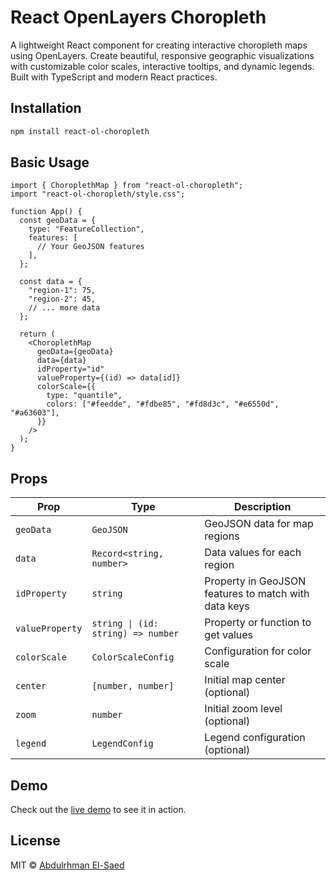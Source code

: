# React OpenLayers Choropleth

A lightweight React component for creating interactive choropleth maps using OpenLayers. Create beautiful, responsive geographic visualizations with customizable color scales, interactive tooltips, and dynamic legends. Built with TypeScript and modern React practices.

## Installation

```bash
npm install react-ol-choropleth
```

## Basic Usage

```tsx
import { ChoroplethMap } from "react-ol-choropleth";
import "react-ol-choropleth/style.css";

function App() {
  const geoData = {
    type: "FeatureCollection",
    features: [
      // Your GeoJSON features
    ],
  };

  const data = {
    "region-1": 75,
    "region-2": 45,
    // ... more data
  };

  return (
    <ChoroplethMap
      geoData={geoData}
      data={data}
      idProperty="id"
      valueProperty={(id) => data[id]}
      colorScale={{
        type: "quantile",
        colors: ["#feedde", "#fdbe85", "#fd8d3c", "#e6550d", "#a63603"],
      }}
    />
  );
}
```

## Props

| Prop            | Type                               | Description                                          |
| --------------- | ---------------------------------- | ---------------------------------------------------- |
| `geoData`       | `GeoJSON`                          | GeoJSON data for map regions                         |
| `data`          | `Record<string, number>`           | Data values for each region                          |
| `idProperty`    | `string`                           | Property in GeoJSON features to match with data keys |
| `valueProperty` | `string \| (id: string) => number` | Property or function to get values                   |
| `colorScale`    | `ColorScaleConfig`                 | Configuration for color scale                        |
| `center`        | `[number, number]`                 | Initial map center (optional)                        |
| `zoom`          | `number`                           | Initial zoom level (optional)                        |
| `legend`        | `LegendConfig`                     | Legend configuration (optional)                      |

## Demo

Check out the [live demo](https://abdoelsaed.github.io/react-ol-choropleth/) to see it in action.

## License

MIT © [Abdulrhman El-Saed](https://github.com/AbdoElsaed)
